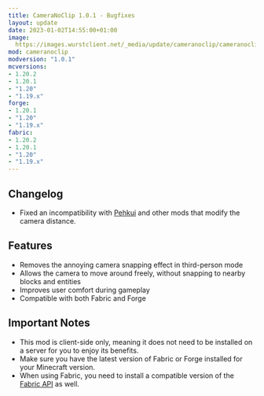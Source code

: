 ```yaml
---
title: CameraNoClip 1.0.1 - Bugfixes
layout: update
date: 2023-01-02T14:55:00+01:00
image: 
  https://images.wurstclient.net/_media/update/cameranoclip/cameranoclip_1.0.1_540p.webp
mod: cameranoclip
modversion: "1.0.1"
mcversions:
- 1.20.2
- 1.20.1
- "1.20"
- "1.19.x"
forge:
- 1.20.1
- "1.20"
- "1.19.x"
fabric:
- 1.20.2
- 1.20.1
- "1.20"
- "1.19.x"
---
```

## Changelog
- Fixed an incompatibility with [Pehkui](https://www.curseforge.com/minecraft/mc-mods/pehkui) and other mods that modify the camera distance.

## Features
- Removes the annoying camera snapping effect in third-person mode
- Allows the camera to move around freely, without snapping to nearby blocks and entities
- Improves user comfort during gameplay
- Compatible with both Fabric and Forge

## Important Notes
- This mod is client-side only, meaning it does not need to be installed on a server for you to enjoy its benefits.
- Make sure you have the latest version of Fabric or Forge installed for your Minecraft version.
- When using Fabric, you need to install a compatible version of the [Fabric API](https://modrinth.com/mod/fabric-api/versions) as well.
